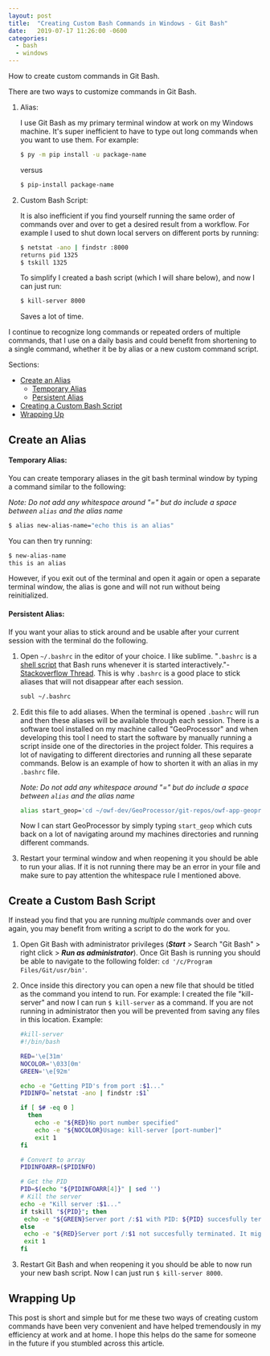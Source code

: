 ```yaml
---
layout: post
title:  "Creating Custom Bash Commands in Windows - Git Bash"
date:   2019-07-17 11:26:00 -0600
categories:
  - bash
  - windows
---
```


How to create custom commands in Git Bash.

There are two ways to customize commands in Git Bash. 

1. Alias:

   I use Git Bash as my primary terminal window at work on my Windows machine. It's super inefficient to have to type out long commands when you want to use them. For example: 

   ```bash
   $ py -m pip install -u package-name
   ```

   versus

   ```bash
   $ pip-install package-name
   ```

2. Custom Bash Script: 

   It is also inefficient if you find yourself running the same order of commands over and over to get a desired result from a workflow. For example I used to shut down local servers on different ports by running:

   ```bash
   $ netstat -ano | findstr :8000
   returns pid 1325
   $ tskill 1325
   ```

   To simplify I created a bash script (which I will share below), and now I can just run:

   ```bash
   $ kill-server 8000
   ```

   Saves a lot of time.

I continue to recognize long commands or repeated orders of multiple commands, that I use on a daily basis and could benefit from shortening to a single command, whether it be by alias or a new custom command script. 

Sections:

* [Create an Alias](#create-an-alias)
  * [Temporary Alias](#temporary-alias)
  * [Persistent Alias](#persistent-alias)
* [Creating a Custom Bash Script](#creating-a-custom-bash-script)
* [Wrapping Up](#wrapping-up)

## Create an Alias ##

#### Temporary Alias: ####

You can create temporary aliases in the git bash terminal window by typing a command similar to the following: 

*Note: Do not add any whitespace around "=" but do include a space between `alias` and the alias name*

```bash
$ alias new-alias-name="echo this is an alias"
```

You can then try running:

```bash
$ new-alias-name
this is an alias
```

However, if you exit out of the terminal and open it again or open a separate terminal window, the alias is gone and will not run without being reinitialized. 

#### Persistent Alias: ####

If you want your alias to stick around and be usable after your current session with the terminal do the following.

1. Open `~/.bashrc` in the editor of your choice. I like sublime. "`.bashrc` is a [shell script](http://en.wikipedia.org/wiki/Shell_script) that Bash runs whenever it is started interactively."- [Stackoverflow Thread](https://unix.stackexchange.com/a/129144). This is why `.bashrc` is a good place to stick aliases that will not disappear after each session.

   ```bash
   subl ~/.bashrc
   ```

2. Edit this file to add aliases. When the terminal is opened `.bashrc` will run and then these aliases will be available through each session.  There is a software tool installed on my machine called "GeoProcessor" and when developing this tool I need to start the software by manually running a script inside one of the directories in the project folder. This requires a lot of navigating to different directories and running all these separate commands. Below is an example of how to shorten it with an alias in my `.bashrc` file. 

   *Note: Do not add any whitespace around "=" but do include a space between `alias` and the alias name*

   ```bash
   alias start_geop='cd ~/owf-dev/GeoProcessor/git-repos/owf-app-geoprocessor-python/scripts/ && ./gpdev.bat --ui && cd'
   ```

   Now I can start GeoProcessor by simply typing `start_geop` which cuts back on a lot of navigating around my machines directories and running different commands.

3. Restart your terminal window and when reopening it you should be able to run your alias. If it is not running there may be an error in your file and make sure to pay attention the whitespace rule I mentioned above.



## Create a Custom Bash Script ##

If instead you find that you are running *multiple* commands over and over again, you may benefit from writing a script to do the work for you. 

1. Open Git Bash with administrator privileges (***Start*** > Search "Git Bash" > right click > ***Run as administrator***). Once Git Bash is running you should be able to navigate to the following folder: `cd '/c/Program Files/Git/usr/bin'`.  

2. Once inside this directory you can open a new file that should be titled as the command you intend to run. For example: I created the file "kill-server" and now I can run `$ kill-server` as a command. If you are not running in administrator then you will be prevented from saving any files in this location. Example:

   ```bash
   #kill-server
   #!/bin/bash
   
   RED='\e[31m'
   NOCOLOR='\033[0m'
   GREEN='\e[92m'
   
   echo -e "Getting PID's from port :$1..."
   PIDINFO=`netstat -ano | findstr :$1`
   
   if [ $# -eq 0 ]
     then
       echo -e "${RED}No port number specified"
       echo -e "${NOCOLOR}Usage: kill-server [port-number]"
       exit 1
   fi
   
   # Convert to array
   PIDINFOARR=($PIDINFO)
   
   # Get the PID
   PID=$(echo "${PIDINFOARR[4]}" | sed '')
   # Kill the server
   echo -e "Kill server :$1..."
   if tskill "${PID}"; then
   	echo -e "${GREEN}Server port /:$1 with PID: ${PID} succesfully terminated."
   else
   	echo -e "${RED}Server port /:$1 not succesfully terminated. It might be because server is not running."
   	exit 1
   fi
   ```

3. Restart Git Bash and when reopening it you should be able to now run your new bash script. Now I can just run `$ kill-server 8000`. 



## Wrapping Up ##

This post is short and simple but for me these two ways of creating custom commands have been very convenient and have helped tremendously in my efficiency at work and at home. I hope this helps do the same for someone in the future if you stumbled across this article.

